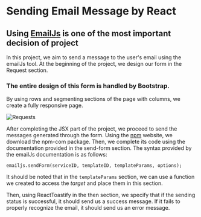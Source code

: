 # Sending Email Message by React
## Using [EmailJs](https://www.emailjs.com/) is one of the most important decision of project


In this project, we aim to send a message to the user's email using the emailJs tool.
At the beginning of the project, we design our form in the Request section. 
### The entire design of this form is handled by Bootstrap.
By using rows and segmenting sections of the page with columns, we create a fully responsive page.

![Requests](https://github.com/user-attachments/assets/f245725c-f882-4d17-98db-d4f4deba583a)

After completing the JSX part of the project, we proceed to send the messages generated through the form.
Using the [npm](https://www.npmjs.com/) website, we download the npm-com package.
Then, we complete its code using the documentation provided in the send-form section.
The syntax provided by the emailJs documentation is as follows:

```
emailjs.sendForm(serviceID, templateID, templateParams, options);
```
It should be noted that in the `templateParams` section, we can use a function we created to access the _target_ and place them in this section.

Then, using ReactToastify in the then section, we specify that if the sending status is successful, it should send us a success message.
If it fails to properly recognize the email, it should send us an error message.


